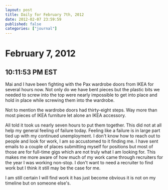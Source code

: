 ```yaml
---
layout: post
title: Daily for February 7th, 2012
date: 2012-02-07 23:59:59
published: false
categories: ["journal"]
---
```

 
# February 7, 2012

## 10:11:53 PM EST

Mai and I have been fighting with the Pax wardrobe doors from IKEA for several hours now. Not only do we have bent pieces but the plastic bits we needed to screw into the top were nearly impossible to get into place and hold in place while screwing them into the wardrobe. 

Not to mention the wardrobe doors had thirty-eight steps. Way more than most pieces of IKEA furniture let alone an IKEA accessory. 

All told it took us nearly seven hours to put them together. This did not at all help my general feeling of failure today. Feeling like a failure is in large part tied up with my continued unemployment. I don't know how to reach out to people and look for work, I am so accustomed to it finding me. I have sent emails to a couple of places submitting myself for positions but most of those are for full-time gigs which are not truly what I am looking for. This makes me more aware of how much of my work came through recruiters for the year I was working non-stop. I don't want to need a recruiter to find work but I think it still may be the case for me. 

I am still certain I will find work it has just become obvious it is not on my timeline but on someone else's. 